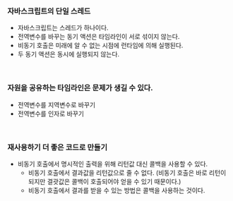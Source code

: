 ### 자바스크립트의 단일 스레드

- 자바스크립트는 스레드가 하나이다.
- 전역변수를 바꾸는 동기 액션은 타임라인이 서로 섞이지 않는다.
- 비동기 호출은 미래에 알 수 없는 시점에 런타임에 의해 실행된다.
- 두 동기 액션은 동시에 실행되지 않는다.

<br />

### 자원을 공유하는 타임라인은 문제가 생길 수 있다.

- 전역변수를 지역변수로 바꾸기
- 전역변수를 인자로 바꾸기

<br />

### 재사용하기 더 좋은 코드로 만들기

- 비동기 호출에서 명시적인 출력을 위해 리턴값 대신 콜백을 사용할 수 있다.
  - 비동기 호출에서 결과값을 리턴값으로 줄 수 없다. (비동기 호출은 바로 리턴이 되지만 결괏값은 콜백이 호출되어야 얻을 수 있기 때문이다.)
  - 비동기 호출에서 결과를 받을 수 있는 방법은 콜백을 사용하는 것이다.
